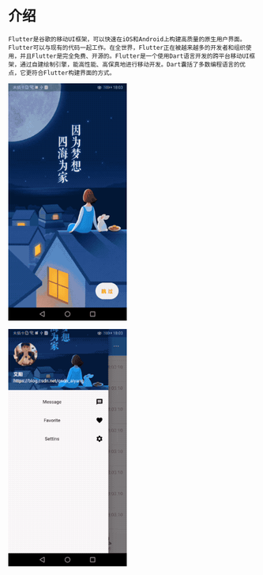 # 介绍
    Flutter是谷歌的移动UI框架，可以快速在iOS和Android上构建高质量的原生用户界面。Flutter可以与现有的代码一起工作。在全世界，Flutter正在被越来越多的开发者和组织使用，并且Flutter是完全免费、开源的。Flutter是一个使用Dart语言开发的跨平台移动UI框架，通过自建绘制引擎，能高性能、高保真地进行移动开发。Dart囊括了多数编程语言的优点，它更符合Flutter构建界面的方式。


![Image](https://github.com/aiyangtianci/flutter_app/blob/master/aiyang_flutter_demo.gif)


![Image](https://github.com/aiyangtianci/flutter_app/blob/master/aiyang_flutter_app.gif)
